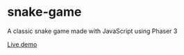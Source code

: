 # snake-game
A classic snake game made with JavaScript using Phaser 3

[Live demo](https://vukdz.github.io/snake-game/)
